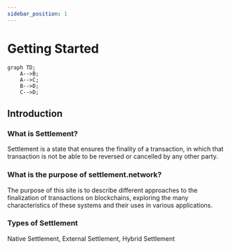 ```yaml
---
sidebar_position: 1
---
```


# Getting Started

```mermaid
graph TD;
    A-->B;
    A-->C;
    B-->D;
    C-->D;
```

## Introduction

### What is Settlement?

Settlement is a state that ensures the finality of a transaction, in which that transaction is not be able to be reversed or cancelled by any other party.

### What is the purpose of settlement.network?

The purpose of this site is to describe different approaches to the finalization of transactions on blockchains, exploring the many characteristics of these systems and their uses in various applications.

### Types of Settlement

Native Settlement, External Settlement, Hybrid Settlement 

